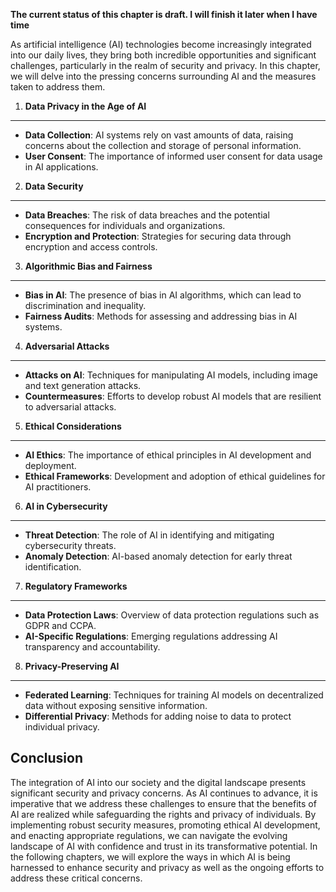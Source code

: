 **The current status of this chapter is draft. I will finish it later when I have time**

As artificial intelligence (AI) technologies become increasingly integrated into our daily lives, they bring both incredible opportunities and significant challenges, particularly in the realm of security and privacy. In this chapter, we will delve into the pressing concerns surrounding AI and the measures taken to address them.

1. **Data Privacy in the Age of AI**
------------------------------------

* **Data Collection**: AI systems rely on vast amounts of data, raising concerns about the collection and storage of personal information.
* **User Consent**: The importance of informed user consent for data usage in AI applications.

2. **Data Security**
--------------------

* **Data Breaches**: The risk of data breaches and the potential consequences for individuals and organizations.
* **Encryption and Protection**: Strategies for securing data through encryption and access controls.

3. **Algorithmic Bias and Fairness**
------------------------------------

* **Bias in AI**: The presence of bias in AI algorithms, which can lead to discrimination and inequality.
* **Fairness Audits**: Methods for assessing and addressing bias in AI systems.

4. **Adversarial Attacks**
--------------------------

* **Attacks on AI**: Techniques for manipulating AI models, including image and text generation attacks.
* **Countermeasures**: Efforts to develop robust AI models that are resilient to adversarial attacks.

5. **Ethical Considerations**
-----------------------------

* **AI Ethics**: The importance of ethical principles in AI development and deployment.
* **Ethical Frameworks**: Development and adoption of ethical guidelines for AI practitioners.

6. **AI in Cybersecurity**
--------------------------

* **Threat Detection**: The role of AI in identifying and mitigating cybersecurity threats.
* **Anomaly Detection**: AI-based anomaly detection for early threat identification.

7. **Regulatory Frameworks**
----------------------------

* **Data Protection Laws**: Overview of data protection regulations such as GDPR and CCPA.
* **AI-Specific Regulations**: Emerging regulations addressing AI transparency and accountability.

8. **Privacy-Preserving AI**
----------------------------

* **Federated Learning**: Techniques for training AI models on decentralized data without exposing sensitive information.
* **Differential Privacy**: Methods for adding noise to data to protect individual privacy.

Conclusion
----------

The integration of AI into our society and the digital landscape presents significant security and privacy concerns. As AI continues to advance, it is imperative that we address these challenges to ensure that the benefits of AI are realized while safeguarding the rights and privacy of individuals. By implementing robust security measures, promoting ethical AI development, and enacting appropriate regulations, we can navigate the evolving landscape of AI with confidence and trust in its transformative potential. In the following chapters, we will explore the ways in which AI is being harnessed to enhance security and privacy as well as the ongoing efforts to address these critical concerns.
